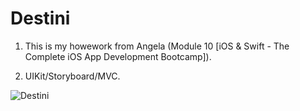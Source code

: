 # Destini

1. This is my howework from Angela (Module 10 [iOS & Swift - The Complete iOS App Development Bootcamp]).

2. UIKit/Storyboard/MVC.

![Destini](https://user-images.githubusercontent.com/98012564/173050128-decda700-5ed7-4a5b-a0a0-d557cec4a058.gif)
